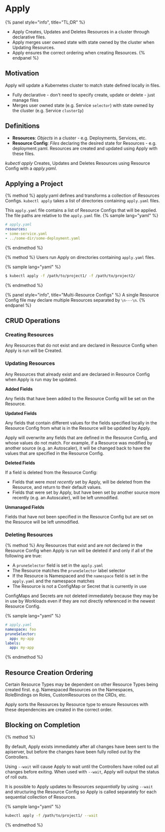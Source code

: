 # Apply

{% panel style="info", title="TL;DR" %}
- Apply Creates, Updates and Deletes Resources in a cluster through declarative files.
- Apply merges user owned state with state owned by the cluster when Updating Resources.
- Apply ensures the correct ordering when creating Resources.
{% endpanel %}

## Motivation

Apply will update a Kubernetes cluster to match state defined locally in files.

- Fully declarative - don't need to specify create, update or delete - just manage files
- Merges user owned state (e.g. Service `selector`) with state owned by the cluster (e.g. Service `clusterIp`)

## Definitions

- **Resources**: *Objects* in a cluster - e.g. Deployments, Services, etc.
- **Resource Config**: *Files* declaring the desired state for Resources - e.g. deployment.yaml.
  Resources are created and updated using Apply with these files.

*kubectl apply* Creates, Updates and Deletes Resources using Resource Config with a *apply.yaml*.

## Applying a Project

{% method %}
apply.yaml defines and transforms a collection of Resources Configs.  `kubectl apply`
takes a list of directories containing `apply.yaml` files.

This `apply.yaml` file contains a list of Resource Configs that will be applied.
The file paths are relative to the `apply.yaml` file.
{% sample lang="yaml" %}
```yaml
# apply.yaml
resources:
- some-service.yaml
- ../some-dir/some-deployment.yaml
```
{% endmethod %}

{% method %}
Users run Apply on directories containing `apply.yaml` files.

{% sample lang="yaml" %}
```bash
$ kubectl apply -f /path/to/project1/ -f /path/to/project2/
```
{% endmethod %}

{% panel style="info", title="Multi-Resource Configs" %}
A single Resource Config file may declare multiple Resources separated by `\n---\n`.
{% endpanel %}

## CRUD Operations

### Creating Resources

Any Resources that do not exist and are declared in Resource Config when Apply is run will be Created.

### Updating Resources

Any Resources that already exist and are declaraed in Resource Config when Apply is run may be updated.

**Added Fields**

Any fields that have been added to the Resource Config will be set on the Resource.

**Updated Fields** 
 
Any fields that contain different values for the fields specified locally in the Resource Config from what is
in the Resource will be updated by Apply.


Apply will overwrite any fields that are defined in the Resource Config, and whose values do not match.  For
example, if a Resource was modified by another source (e.g. an Autoscaler), it will be changed back to have the
values that are specified in the Resource Config.

**Deleted Fields**

If a field is deleted from the Resource Config:

- Fields that were *most recently* set by Apply, will be deleted from the Resource, and return to their default values.
- Fields that were set by Apply, but have been set by another source more recently (e.g. an Autoscaler), will
  be left unmodified.

**Unmanaged Fields**

Fields that have not been specified in the Resource Config but are set on the Resource will be left unmodified.


### Deleting Resources

{% method %}
Any Resources that exist and are not declared in the Resource Config when Apply is run will be deleted
if and only if all of the following are true:

- A `pruneSelector` field is set in the `apply.yaml`
- The Resource matches the `pruneSelector` label selector
- If the Resource is Namespaced and the `namespace` field is set in the `apply.yaml` and the namespace matches
- The Resource is not a ConfigMap or Secret that is currently in use

ConfigMaps and Secrets are not deleted immediately because they may be in use by Workloads even if they are not
directly referenced in the newest Resource Config.

{% sample lang="yaml" %}
```yaml
# apply.yaml
namespace: foo
pruneSelector:
  app: my-app
labels:
  app: my-app
```
{% endmethod %}

## Resource Creation Ordering

Certain Resource Types may be dependent on other Resource Types being created first.  e.g. Namespaced
Resources on the Namespaces, RoleBindings on Roles, CustomResources on the CRDs, etc.

Apply sorts the Resources by Resource type to ensure Resources with these dependencies
are created in the correct order.

## Blocking on Completion

{% method %}

By default, Apply exists immediately after all changes have been sent to the apiserver, but before
the changes have been fully rolled out by the Controllers.

Using `--wait` will cause Apply to wait until the Controllers have rolled out all changes before
exiting.  When used with `--wait`, Apply will output the status of roll outs.
 
 
It is possible to Apply updates to Resources *sequentially* by using `--wait` and structuring the
Resource Config so Apply is called separately for each sequential collection of Resources.

{% sample lang="yaml" %}
```bash
kubectl apply -f /path/to/project1/ --wait
```
{% endmethod %}


